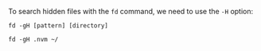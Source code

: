 To search hidden files with the `fd` command, we need to use the `-H` option:


```
fd -gH [pattern] [directory]
```

```
fd -gH .nvm ~/
```
